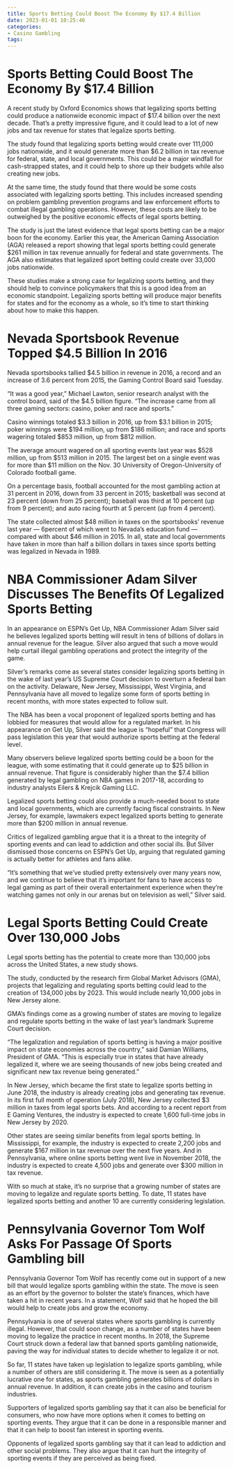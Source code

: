 ```yaml
---
title: Sports Betting Could Boost The Economy By $17.4 Billion
date: 2023-01-01 10:25:46
categories:
- Casino Gambling
tags:
---
```



#  Sports Betting Could Boost The Economy By $17.4 Billion

A recent study by Oxford Economics shows that legalizing sports betting could produce a nationwide economic impact of $17.4 billion over the next decade. That’s a pretty impressive figure, and it could lead to a lot of new jobs and tax revenue for states that legalize sports betting.

The study found that legalizing sports betting would create over 111,000 jobs nationwide, and it would generate more than $6.2 billion in tax revenue for federal, state, and local governments. This could be a major windfall for cash-strapped states, and it could help to shore up their budgets while also creating new jobs.

At the same time, the study found that there would be some costs associated with legalizing sports betting. This includes increased spending on problem gambling prevention programs and law enforcement efforts to combat illegal gambling operations. However, these costs are likely to be outweighed by the positive economic effects of legal sports betting.

The study is just the latest evidence that legal sports betting can be a major boon for the economy. Earlier this year, the American Gaming Association (AGA) released a report showing that legal sports betting could generate $261 million in tax revenue annually for federal and state governments. The AGA also estimates that legalized sport betting could create over 33,000 jobs nationwide.

These studies make a strong case for legalizing sports betting, and they should help to convince policymakers that this is a good idea from an economic standpoint. Legalizing sports betting will produce major benefits for states and for the economy as a whole, so it’s time to start thinking about how to make this happen.

#  Nevada Sportsbook Revenue Topped $4.5 Billion In 2016

Nevada sportsbooks tallied $4.5 billion in revenue in 2016, a record and an increase of 3.6 percent from 2015, the Gaming Control Board said Tuesday.

“It was a good year,” Michael Lawton, senior research analyst with the control board, said of the $4.5 billion figure. “The increase came from all three gaming sectors: casino, poker and race and sports.”

Casino winnings totaled $3.3 billion in 2016, up from $3.1 billion in 2015; poker winnings were $194 million, up from $186 million; and race and sports wagering totaled $853 million, up from $812 million.

The average amount wagered on all sporting events last year was $528 million, up from $513 million in 2015. The largest bet on a single event was for more than $11 million on the Nov. 30 University of Oregon-University of Colorado football game.

On a percentage basis, football accounted for the most gambling action at 31 percent in 2016, down from 33 percent in 2015; basketball was second at 23 percent (down from 25 percent); baseball was third at 10 percent (up from 9 percent); and auto racing fourth at 5 percent (up from 4 percent).

The state collected almost $48 million in taxes on the sportsbooks’ revenue last year — 6percent of which went to Nevada’s education fund — compared with about $46 million in 2015. In all, state and local governments have taken in more than half a billion dollars in taxes since sports betting was legalized in Nevada in 1989.

#  NBA Commissioner Adam Silver Discusses The Benefits Of Legalized Sports Betting

In an appearance on ESPN’s Get Up, NBA Commissioner Adam Silver said he believes legalized sports betting will result in tens of billions of dollars in annual revenue for the league. Silver also argued that such a move would help curtail illegal gambling operations and protect the integrity of the game.

Silver’s remarks come as several states consider legalizing sports betting in the wake of last year’s US Supreme Court decision to overturn a federal ban on the activity. Delaware, New Jersey, Mississippi, West Virginia, and Pennsylvania have all moved to legalize some form of sports betting in recent months, with more states expected to follow suit.

The NBA has been a vocal proponent of legalized sports betting and has lobbied for measures that would allow for a regulated market. In his appearance on Get Up, Silver said the league is “hopeful” that Congress will pass legislation this year that would authorize sports betting at the federal level.

Many observers believe legalized sports betting could be a boon for the league, with some estimating that it could generate up to $25 billion in annual revenue. That figure is considerably higher than the $7.4 billion generated by legal gambling on NBA games in 2017-18, according to industry analysts Eilers & Krejcik Gaming LLC.

Legalized sports betting could also provide a much-needed boost to state and local governments, which are currently facing fiscal constraints. In New Jersey, for example, lawmakers expect legalized sports betting to generate more than $200 million in annual revenue.

Critics of legalized gambling argue that it is a threat to the integrity of sporting events and can lead to addiction and other social ills. But Silver dismissed those concerns on ESPN’s Get Up, arguing that regulated gaming is actually better for athletes and fans alike.

“It’s something that we’ve studied pretty extensively over many years now, and we continue to believe that it’s important for fans to have access to legal gaming as part of their overall entertainment experience when they’re watching games not only in our arenas but on television as well,” Silver said.

#  Legal Sports Betting Could Create Over 130,000 Jobs

Legal sports betting has the potential to create more than 130,000 jobs across the United States, a new study shows.

The study, conducted by the research firm Global Market Advisors (GMA), projects that legalizing and regulating sports betting could lead to the creation of 134,000 jobs by 2023. This would include nearly 10,000 jobs in New Jersey alone.

GMA’s findings come as a growing number of states are moving to legalize and regulate sports betting in the wake of last year’s landmark Supreme Court decision.

“The legalization and regulation of sports betting is having a major positive impact on state economies across the country,” said Damian Williams, President of GMA. “This is especially true in states that have already legalized it, where we are seeing thousands of new jobs being created and significant new tax revenue being generated.”

In New Jersey, which became the first state to legalize sports betting in June 2018, the industry is already creating jobs and generating tax revenue. In its first full month of operation (July 2018), New Jersey collected $3 million in taxes from legal sports bets. And according to a recent report from E Gaming Ventures, the industry is expected to create 1,600 full-time jobs in New Jersey by 2020.

Other states are seeing similar benefits from legal sports betting. In Mississippi, for example, the industry is expected to create 2,200 jobs and generate $167 million in tax revenue over the next five years. And in Pennsylvania, where online sports betting went live in November 2018, the industry is expected to create 4,500 jobs and generate over $300 million in tax revenue.

With so much at stake, it’s no surprise that a growing number of states are moving to legalize and regulate sports betting. To date, 11 states have legalized sports betting and another 10 are currently considering legislation.

#  Pennsylvania Governor Tom Wolf Asks For Passage Of Sports Gambling bill

Pennsylvania Governor Tom Wolf has recently come out in support of a new bill that would legalize sports gambling within the state. The move is seen as an effort by the governor to bolster the state’s finances, which have taken a hit in recent years. In a statement, Wolf said that he hoped the bill would help to create jobs and grow the economy.

Pennsylvania is one of several states where sports gambling is currently illegal. However, that could soon change, as a number of states have been moving to legalize the practice in recent months. In 2018, the Supreme Court struck down a federal law that banned sports gambling nationwide, paving the way for individual states to decide whether to legalize it or not.

So far, 11 states have taken up legislation to legalize sports gambling, while a number of others are still considering it. The move is seen as a potentially lucrative one for states, as sports gambling generates billions of dollars in annual revenue. In addition, it can create jobs in the casino and tourism industries.

Supporters of legalized sports gambling say that it can also be beneficial for consumers, who now have more options when it comes to betting on sporting events. They argue that it can be done in a responsible manner and that it can help to boost fan interest in sporting events.

Opponents of legalized sports gambling say that it can lead to addiction and other social problems. They also argue that it can hurt the integrity of sporting events if they are perceived as being fixed.